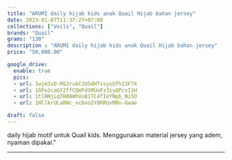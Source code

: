 ```yaml
---
title: "ARUMI daily hijab kids anak Quail Hijab bahan jersey"
date: 2023-01-07T11:37:27+07:00
collections: ["Veils", "Quail"]
brands: "Quail"
grams: "130"
description : "ARUMI daily hijab kids anak Quail Hijab bahan jersey"
price: "50,000.00"

google_drive:
  enable: true
  pics:
  - url: 1wjm3vD-RGJrukC2USdHTvsysUfhZ3F7X
  - url: 1GPo2caGY2ffCQmFdSMUeFz3iyQPcvI1H
  - url: 1tlHNjLqTHdAWhVu81TC4fIeYNpb_Ni5O
  - url: 1HllkrULaRNc_vcbno2Y8RRUvM0n-Gwae

draft: false
---
```


daily hijab motif untuk Quail kids. Menggunakan material jersey yang adem, nyaman dipakai."

----------    
 

